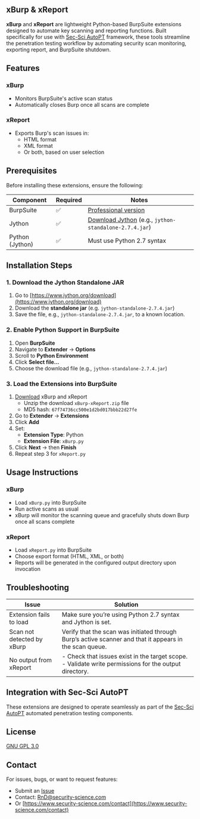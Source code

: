 ## xBurp & xReport

**xBurp** and **xReport** are lightweight Python-based BurpSuite extensions designed to automate key scanning and reporting functions. Built specifically for use with [Sec-Sci AutoPT](https://www.security-science.com/sec-sci-autopt) framework, these tools streamline the penetration testing workflow by automating security scan monitoring, exporting report, and BurpSuite shutdown.


## Features

### xBurp
- Monitors BurpSuite's active scan status
- Automatically closes Burp once all scans are complete

### xReport
- Exports Burp's scan issues in:
  - HTML format
  - XML format
  - Or both, based on user selection


## Prerequisites

Before installing these extensions, ensure the following:

| Component       | Required | Notes        |
|-----------------|----------|-----------------------------|
| BurpSuite       | ✅        | [Professional version](https://portswigger.net/burp/documentation/desktop/getting-started/download-and-install) |
| Jython          | ✅        | [Download Jython](https://www.jython.org/download) (e.g., `jython-standalone-2.7.4.jar`)    |
| Python (Jython) | ✅        | Must use Python 2.7 syntax     |

## Installation Steps

### 1. Download the Jython Standalone JAR

1. Go to [https://www.jython.org/download](https://www.jython.org/download)
2. Download the **standalone jar** (e.g. `jython-standalone-2.7.4.jar`)
3. Save the file, e.g., `jython-standalone-2.7.4.jar`, to a known location.

### 2. Enable Python Support in BurpSuite

1. Open **BurpSuite**
2. Navigate to **Extender** → **Options**
3. Scroll to **Python Environment**
4. Click **Select file…**
5. Choose the download file (e.g., `jython-standalone-2.7.4.jar`)

### 3. Load the Extensions into BurpSuite

1. [Download](https://github.com/securityscience/SecSci-BurpExtenders/raw/refs/heads/main/xBurp-xReport/xBurp-xReport.zip) xBurp and xReport
   - Unzip the download `xBurp-xReport.zip` file
   - MD5 hash: `67f74736cc500e1d2bd017bbb22d27fe`
2. Go to **Extender** → **Extensions**
3. Click **Add**
4. Set:
   - **Extension Type**: Python
   - **Extension File**: `xBurp.py`
5. Click **Next** → then **Finish**
6. Repeat step 3 for `xReport.py`


## Usage Instructions

### xBurp

- Load `xBurp.py` into BurpSuite
- Run active scans as usual
- xBurp will monitor the scanning queue and gracefully shuts down Burp once all scans complete

### xReport

- Load `xReport.py` into BurpSuite
- Choose export format (HTML, XML, or both)
- Reports will be generated in the configured output directory upon invocation


## Troubleshooting

| Issue                             | Solution                                                                                                  |
|----------------------------------|-----------------------------------------------------------------------------------------------------------|
| Extension fails to load          | Make sure you’re using Python 2.7 syntax and Jython is set.                                               |
| Scan not detected by xBurp                  | Verify that the scan was initiated through Burp’s active scanner and that it appears in the scan queue.   |
| No output from xReport            | - Check that issues exist in the target scope.<br/>- Validate write permissions for the output directory. |


## Integration with Sec-Sci AutoPT

These extensions are designed to operate seamlessly as part of the [Sec-Sci AutoPT](https://www.security-science.com/sec-sci-autopt) automated penetration testing components.


## License

[GNU GPL 3.0](../LICENSE)


## Contact

For issues, bugs, or want to request features:

- Submit an [Issue](https://github.com/securityscience/SecSci-BurpExtenders/issues)
- Contact: [RnD@security-science.com](mailto:RnD@security-science.com)
- Or [https://www.security-science.com/contact](https://www.security-science.com/contact)
